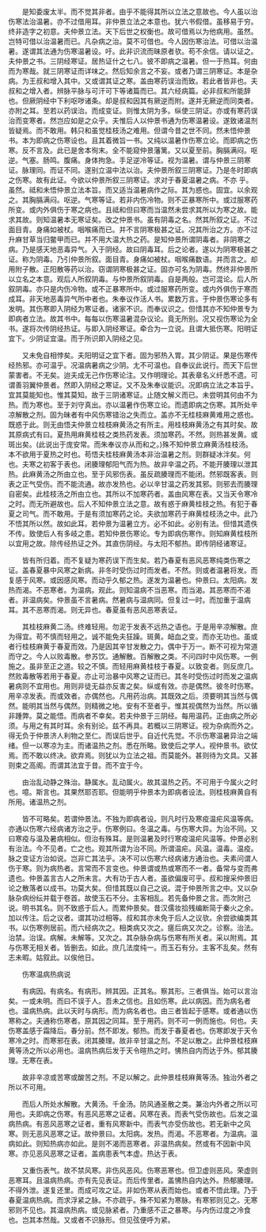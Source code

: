 <!-- { "loadSidebar": true } -->
　　是知委废太半。而不觉其非者。由乎不能得其所以立法之意故也。今人虽以治伤寒法治温暑。亦不过借用耳。非仲景立法之本意也。犹六书假借。虽移易于穷。终非造字之初意。夫仲景立法。天下后世之权衡也。故可借焉以为他病用。虽然。岂特可借以治温暑而已。凡杂病之治。莫不可借也。今人因伤寒治法。可借以治温暑。遂谓其法通为伤寒温暑设。吁。此非识流而昧原者欤。苟不余信。请以证之。夫仲景之书。三阴经寒证。居热证什之七八。彼不即病之温暑。但一于热耳。何由而为寒哉。就三阴寒证而详味之。然后知余言之不妄。或者乃谓三阴寒证。本是杂病。为王叔和增入其中。又或谓其证之寒。盖由寒药误治而致。若此者皆非也。夫叔和之增入者。辨脉平脉与可汗可下等诸篇而已。其六经病篇。必非叔和所能辞也。但厥阴经中下利呕哕诸条。却是叔和因其有厥逆而附。遂并无厥逆而同类者。亦附之耳。至若以药误治。而成变证。则惟太阴为多。纵使三阴证。亦或有寒药误治而变寒者。然岂应如是之众乎。夫惟后人以仲景书通为伤寒温暑设。遂致诸温剂皆疑焉。而不敢用。韩只和虽觉桂枝汤之难用。但谓今昔之世不同。然未悟仲景书。本为即病之伤寒设也。且其着微旨一书。又纯以温暑作伤寒立论。而即病之伤寒。反不言及。此已是舍本徇末。全不能窥仲景藩篱。又以夏至前。胸膈满闷。呕逆。气塞。肠鸣。腹痛。身体拘急。手足逆冷等证。视为温暑。谓与仲景三阴寒证。脉理同。而证不同。遂别立温中法以治。夫仲景所叙三阴寒证。乃是冬时即病之伤寒。故有此证。今欲以仲景所叙三阴寒证。求对于春夏温暑之病。不亦 乎。虽然。祗和未悟仲景立法本旨。而又适当温暑病作之际。其为惑也。固宜。以余观之。其胸膈满闷。呕逆。气寒等证。若非内伤冷物。则不正暴寒所中。或过服寒药所变。或内外俱伤于寒之病也。且祗和但曰寒而当温然未尝求其所以为寒之故。能求其故。则知温暑本无寒证矣。改之仲景书。虽有阴毒之名。然其所叙之证。不过面目青。身痛如被杖。咽喉痛而已。并不言阴寒极甚之证。况其所治之方。亦不过升麻甘草当归鳖甲而已。并不用大温大热之药。是知仲景所谓阴毒者。非阴寒之病。乃是感天地恶毒异气。入于阴经。故曰阴毒耳。后之论者。遂以为阴寒极甚之证。称为阴毒。乃引仲景所叙。面目青。身痛如被杖。咽喉痛数语。并而言之。却用附子散。正阳散等药以治。窃谓阴寒极甚之证。固亦可名为阴毒。然终非仲景所以立名之本意。观后人所叙阴毒。与仲景所叙阴毒。自是两般。岂可混论。后人所叙阴毒。亦只是内伤冷物。或不正暴寒所中。或过服寒药所变。或内外俱伤于寒而成耳。非天地恶毒异气所中者也。朱奉议作活人书。累数万言。于仲景伤寒论多有发明。其伤寒即入阴经为寒证者。诸家不识。而奉议识之。但惜其亦不知仲景专为即病者立法。故其书中。每每以伤寒温暑混杂议论。竟无所别。况又视伤寒论为全书。遂将次传阴经热证。与即入阴经寒证。牵合为一立说。且谓大抵伤寒。阳明证宜下。少阴证宜温。而于所识即入阴经之见。

　　又未免自相悖矣。夫阳明证之宜下者。固为邪热入胃。其少阴证。果是伤寒传经热邪。亦可温乎。况温病暑病之少阴。尢不可温也。自奉议此说行。而天下后世蒙害者。不无矣。迨夫成无己作伤寒论注。又作明理论。其表章名义纤悉不遗。可谓善羽翼仲景者。然即入阴经之寒证。又不及朱奉议能识。况即病立法之本旨乎。宜其莫能知也。惟其莫知。故于三阴诸寒证。止随文解义而已。未尝明其何由不为热。而为寒也。至于刘守真出。亦以温暑作伤寒立论。而遗即病之伤寒。其所处辛凉解散之剂。固为昧者有中风伤寒错治之失而立。盖亦不无桂枝麻黄难用之惑也。既惑于此。则无由悟夫仲景立桂枝麻黄汤之有所主。用桂枝麻黄汤之有其时矣。故其原病式有曰。夏热用麻黄桂枝之类热药发表。须加寒药。不然。则热甚发黄。或斑出矣。(此说出于庞安常。而朱奉议亦从而和之。)殊不知仲景立麻黄汤桂枝汤。本不欲用于夏热之时也。苟悟夫桂枝麻黄汤本非治温暑之剂。则群疑冰泮矣。何也。夫寒之初客于表也。闭腠理郁阳气而为热。故非辛温之药。不能开腠理以泄其热。此麻黄汤之所由立也。至于风邪伤表。虽反疏腠理而不能闭。然邪既客表。则表之正气受伤。而不能流通。故亦发热也。必以辛甘温之药发其邪。则邪去而腠理自密矣。此桂枝汤之所由立也。其所以不加寒药者。盖由风寒在表。又当天令寒冷之时。而无所避故也。后人不知仲景立法之意。故有惑于麻黄桂枝之热。有犯于春夏之司气。而不敢用。于是有须加寒药之论。夫欲加寒药于麻黄桂枝汤之中。此乃不悟其所以然。故如此耳。若仲景为温暑立方。必不如此。必别有法。但惜其遗佚不传。致使后人有多岐之患。若知仲景伤寒论。专为即病伤寒作。则知麻黄桂枝所以宜用之故。除传经热证之外。其直伤阴经。与太阳不郁热。即传阴经诸寒证。

　　皆有所归着。而不复疑为寒药误下而生矣。若乃春夏有恶风恶寒纯类伤寒之证。盖春夏暴中风寒之新病。非冬时受伤过时而发者。不然。则或者温暑将发。而复感于风寒。或因感风寒。而动乎久郁之热。遂发为温暑也。仲景曰。太阳病。发热而渴。不恶寒者。为温病。观此。则知温病不当恶寒。而当渴。其恶寒而不渴者。非温病矣。仲景虽不言暑病。然暑病与温病同。但复过一时。而加重于温病耳。其不恶寒而渴。则无异也。春夏虽有恶风恶寒表证。

　　其桂枝麻黄二汤。终难轻用。勿泥于发表不远热之语也。于是用辛凉解散。庶为得宜。苟不慎而轻用之。诚不能免夫狂躁。斑黄。衄血之变。而亦无功也。虽或者行桂枝麻黄于春夏而效。乃是因其辛甘发散之力。偶中于万一。断不可视为常道而守之。今人以败毒散。参苏饮。通解散。百解散之类。不问四时中风伤寒。一例施之。虽非至正之道。较之不慎。而轻用麻黄桂枝于春夏。以致变者。则反庶几。然败毒散等若用于春夏。亦止可治暴中风寒之证而已。其冬时受伤过时而发之温病暑病则不宜用也。用则非徒无益亦反害之矣。纵或有效。亦是偶然。彼冬时伤寒。用辛凉发表。而或效者。亦偶然也。凡用药治病。其既效之后。须要明其当然与偶然。能明其当然与偶然。则精微之地。安有不至者乎。惟其视偶然为当然。所以循非踵弊。莫之能悟。而病者不幸矣。若夫仲景于三阴经。每用温药。正由病之所必须。与用之有其时耳。余有别论。兹不再具。若概以三阴寒证。视为杂病而外之。得无负于仲景济人利物之至仁。而误后世乎。自近代先觉。不示伤寒温暑异治之端绪。但一以寒凉为主。而诸温热之剂。悉在所略。致使后之学人。视仲景书。欲仗焉。而不敢以终决。欲弃焉。则犹以为立法之祖。而莫能外。甚则待为文具。又甚则束之高阁。而谓其法宜于昔。而不宜于今。

　　由治乱动静之殊治。静属水。乱动属火。故其温热之药。不可用于今属火之时也。噫。斯言也。其果然耶否耶。但能明乎仲景本为即病者设法。则桂枝麻黄自有所用。诸温热之剂。

　　皆不可略矣。若谓仲景法。不独为即病者设。则凡时行及寒疫温疟风温等病。亦通以伤寒六经病诸方治之乎。伤寒例曰。冬温之毒。与伤寒大异。为治不同。又曰寒疫与温及暑病相似。但治有殊耳。是则温暑及时行寒疫温疟风温等。仲景必别有治法。今不见者。亡之也。观其所谓为治不同。所谓温疟。风温。温毒。温疫。脉之变证方治如说。岂非亡其法乎。决不可以伤寒六经病诸方通治也。夫素问谓人伤于寒。则为病热者。言常而不言变也。仲景谓或热或寒而不一者。备常与变而弗遗也。仲景盖言古人之所未言。大有功于古人者。虽欲偏废可乎。叔和搜采仲景旧论之散落者以成书。功莫大矣。但惜其既以自己之说。混于仲景所言之中。又以杂脉杂病纷纭并载于卷首。故使玉石不分。主客相乱。若先备仲景之言。而次附己说。明书其名。则不致惑于后人。而累仲景矣。昔汉儒妆拾残编断简于秦火之余。加以传注。后之议者。谓其功过相等。叔和其亦未免于后人之议欤。余尝欲编类其书。以伤寒例居前。而六经病次之。相类病又次之。瘥后病又次之。诊察。治法。治禁。治误。病解。未解等。又次之。其杂脉杂病与伤寒有所关者。采以附焉。其与伤寒无相关者。皆删去。如此。庶几法度纯一。而玉石有分。主客不乱矣。然有志未暇。姑叙此。以俟他日。

　　伤寒温病热病说

　　有病因。有病名。有病形。辨其因。正其名。察其形。三者俱当。始可以言治矣。一或未明。而曰不误于人。吾未之信也。且如伤寒。此以病因。而为病名者也。温病热病。此以天时与病形。而为病名者也。由三者皆起于感寒。或者通以伤寒称之。夫通称伤寒者。原其因之同耳。至于用药。则不可一例而施也。何也。夫伤寒盖感于霜降后。春分前。然不即发。郁热。而发于春夏者也。伤寒即发于天令寒冷之时。而寒邪在表。闭其腠理。故非辛甘温之剂。不足以散之。此仲景桂枝麻黄等汤之所以必用也。温病热病后发于天令暄热之时。怫热自内而达于外。郁其腠理。无寒在表。

　　故非辛凉或苦寒或酸苦之剂。不足以解之。此仲景桂枝麻黄等汤。独治外者之所以不可用。

　　而后人所处水解散。大黄汤。千金汤。防风通圣散之类。兼治内外者之所以可用也。夫即病之伤寒。有恶风恶寒之证者。风寒在表。而表气受伤故也。后发之温病热病。有恶风恶寒之证者。重有风寒新中。而表气亦受伤故也。若无新中之风寒。则无恶风恶寒之证。故仲景曰。太阳病。发热。而渴。不恶寒者。为温病。温病如此。则知热病亦如此。是则不渴而恶寒者。非温热病矣。然或有不因新中风寒。亦见恶风恶寒之证者。盖病患表气本虚。热达于表。

　　又重伤表气。故不禁风寒。非伤风恶风。伤寒恶寒也。但卫虚则恶风。荣虚则恶寒耳。且温病热病。亦有先见表证。而后传里者。盖怫热自内达外。热郁腠理。不得外泄。遂复还里。而成可攻之证。非如伤寒从表而始也。或者不悟此理。乃于春夏温病热病。而求浮紧之脉。不亦疏乎。殊不知紧为寒脉。有寒邪则见之。无寒邪则不见也。其温病热病。或见脉紧者。乃重感不正之暴寒。与内伤过度之冷食也。岂其本然哉。又或者不识脉形。但见弦便呼为紧。


